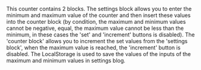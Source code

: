 This counter contains 2 blocks.
The settings block allows you to enter
the minimum and maximum value of the counter
and then insert these values into the counter
block (by condition, the maximum and minimum
values cannot be negative, equal, the maximum
value cannot be less than the minimum, in these
cases the 'set' and 'increment' buttons is disabled).
The 'counter block' allows you to increment the set
values from the 'settings block', when the maximum value
is reached, the 'increment' button is disabled.
The LocalStorage is used to save the values of the inputs of the maximum and minimum values in settings blog.

